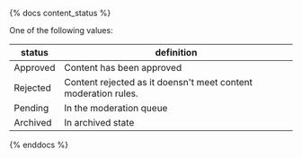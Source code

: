 {% docs content_status %}
	
One of the following values: 

| status         | definition                                       |
|----------------|--------------------------------------------------|
| Approved       | Content has been approved                        |
| Rejected       | Content rejected as it doensn't meet content moderation rules. |
| Pending        | In the moderation queue|
| Archived       | In archived state|

{% enddocs %} 